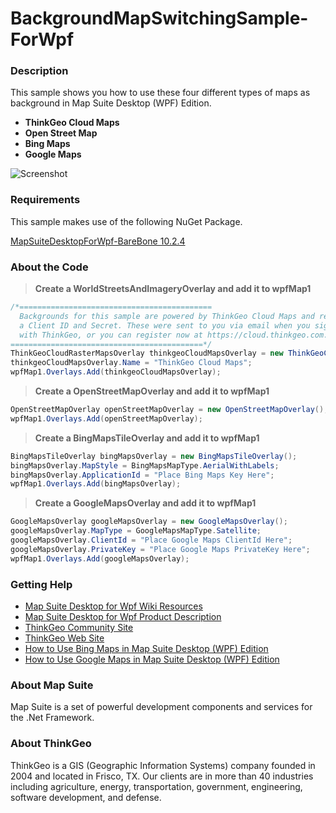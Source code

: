 # BackgroundMapSwitchingSample-ForWpf

### Description
This sample shows you how to use these four different types of maps as background in Map Suite Desktop (WPF) Edition.
 - **ThinkGeo Cloud Maps**
 - **Open Street Map**
 - **Bing Maps**
 - **Google Maps**

![Screenshot](Screenshot.gif)

### Requirements
This sample makes use of the following NuGet Package.

[MapSuiteDesktopForWpf-BareBone 10.2.4](https://www.nuget.org/packages/MapSuiteDesktopForWpf-BareBone/10.2.4)

### About the Code
>**Create a WorldStreetsAndImageryOverlay and add it to wpfMap1**
```csharp
/*===========================================
  Backgrounds for this sample are powered by ThinkGeo Cloud Maps and require
  a Client ID and Secret. These were sent to you via email when you signed up
  with ThinkGeo, or you can register now at https://cloud.thinkgeo.com.
===========================================*/
ThinkGeoCloudRasterMapsOverlay thinkgeoCloudMapsOverlay = new ThinkGeoCloudRasterMapsOverlay();
thinkgeoCloudMapsOverlay.Name = "ThinkGeo Cloud Maps";
wpfMap1.Overlays.Add(thinkgeoCloudMapsOverlay);
```

>**Create a OpenStreetMapOverlay and add it to wpfMap1**
```csharp
OpenStreetMapOverlay openStreetMapOverlay = new OpenStreetMapOverlay();
wpfMap1.Overlays.Add(openStreetMapOverlay);
```

>**Create a BingMapsTileOverlay and add it to wpfMap1**
```csharp
BingMapsTileOverlay bingMapsOverlay = new BingMapsTileOverlay();
bingMapsOverlay.MapStyle = BingMapsMapType.AerialWithLabels;
bingMapsOverlay.ApplicationId = "Place Bing Maps Key Here";
wpfMap1.Overlays.Add(bingMapsOverlay);
```

>**Create a GoogleMapsOverlay and add it to wpfMap1**
```csharp
GoogleMapsOverlay googleMapsOverlay = new GoogleMapsOverlay();
googleMapsOverlay.MapType = GoogleMapsMapType.Satellite;
googleMapsOverlay.ClientId = "Place Google Maps ClientId Here";
googleMapsOverlay.PrivateKey = "Place Google Maps PrivateKey Here";
wpfMap1.Overlays.Add(googleMapsOverlay);
```

### Getting Help

- [Map Suite Desktop for Wpf Wiki Resources](http://wiki.thinkgeo.com/wiki/map_suite_desktop_for_wpf)
- [Map Suite Desktop for Wpf Product Description](https://thinkgeo.com/ui-controls#desktop-platforms)
- [ThinkGeo Community Site](http://community.thinkgeo.com/)
- [ThinkGeo Web Site](http://www.thinkgeo.com)
- [How to Use Bing Maps in Map Suite Desktop (WPF) Edition](http://wiki.thinkgeo.com/wiki/map_suite_desktop_for_wpf_how_to_use_bingmaps)
- [How to Use Google Maps in Map Suite Desktop (WPF) Edition](http://wiki.thinkgeo.com/wiki/map_suite_desktop_for_wpf_how_to_use_googlemaps)

### About Map Suite
Map Suite is a set of powerful development components and services for the .Net Framework.

### About ThinkGeo
ThinkGeo is a GIS (Geographic Information Systems) company founded in 2004 and located in Frisco, TX. Our clients are in more than 40 industries including agriculture, energy, transportation, government, engineering, software development, and defense.
